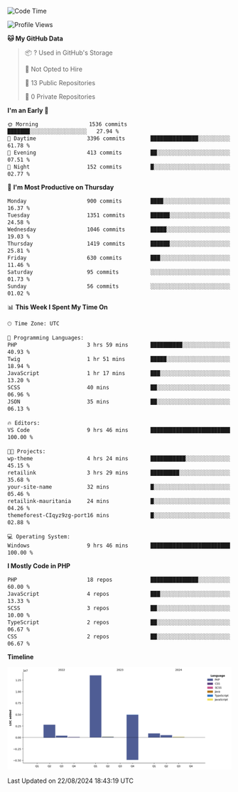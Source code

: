 <!--START_SECTION:waka-->
![Code Time](http://img.shields.io/badge/Code%20Time-1%2C829%20hrs%2058%20mins-blue)

![Profile Views](http://img.shields.io/badge/Profile%20Views-0-blue)

**🐱 My GitHub Data** 

> 📦 ? Used in GitHub's Storage 
 > 
> 🚫 Not Opted to Hire
 > 
> 📜 13 Public Repositories 
 > 
> 🔑 0 Private Repositories 
 > 
**I'm an Early 🐤** 

```text
🌞 Morning                1536 commits        ███████░░░░░░░░░░░░░░░░░░   27.94 % 
🌆 Daytime                3396 commits        ███████████████░░░░░░░░░░   61.78 % 
🌃 Evening                413 commits         ██░░░░░░░░░░░░░░░░░░░░░░░   07.51 % 
🌙 Night                  152 commits         █░░░░░░░░░░░░░░░░░░░░░░░░   02.77 % 
```
📅 **I'm Most Productive on Thursday** 

```text
Monday                   900 commits         ████░░░░░░░░░░░░░░░░░░░░░   16.37 % 
Tuesday                  1351 commits        ██████░░░░░░░░░░░░░░░░░░░   24.58 % 
Wednesday                1046 commits        █████░░░░░░░░░░░░░░░░░░░░   19.03 % 
Thursday                 1419 commits        ██████░░░░░░░░░░░░░░░░░░░   25.81 % 
Friday                   630 commits         ███░░░░░░░░░░░░░░░░░░░░░░   11.46 % 
Saturday                 95 commits          ░░░░░░░░░░░░░░░░░░░░░░░░░   01.73 % 
Sunday                   56 commits          ░░░░░░░░░░░░░░░░░░░░░░░░░   01.02 % 
```


📊 **This Week I Spent My Time On** 

```text
🕑︎ Time Zone: UTC

💬 Programming Languages: 
PHP                      3 hrs 59 mins       ██████████░░░░░░░░░░░░░░░   40.93 % 
Twig                     1 hr 51 mins        █████░░░░░░░░░░░░░░░░░░░░   18.94 % 
JavaScript               1 hr 17 mins        ███░░░░░░░░░░░░░░░░░░░░░░   13.20 % 
SCSS                     40 mins             ██░░░░░░░░░░░░░░░░░░░░░░░   06.96 % 
JSON                     35 mins             ██░░░░░░░░░░░░░░░░░░░░░░░   06.13 % 

🔥 Editors: 
VS Code                  9 hrs 46 mins       █████████████████████████   100.00 % 

🐱‍💻 Projects: 
wp-theme                 4 hrs 24 mins       ███████████░░░░░░░░░░░░░░   45.15 % 
retailink                3 hrs 29 mins       █████████░░░░░░░░░░░░░░░░   35.68 % 
your-site-name           32 mins             █░░░░░░░░░░░░░░░░░░░░░░░░   05.46 % 
retailink-mauritania     24 mins             █░░░░░░░░░░░░░░░░░░░░░░░░   04.26 % 
themeforest-CIqyz9zg-port16 mins             █░░░░░░░░░░░░░░░░░░░░░░░░   02.88 % 

💻 Operating System: 
Windows                  9 hrs 46 mins       █████████████████████████   100.00 % 
```

**I Mostly Code in PHP** 

```text
PHP                      18 repos            ███████████████░░░░░░░░░░   60.00 % 
JavaScript               4 repos             ███░░░░░░░░░░░░░░░░░░░░░░   13.33 % 
SCSS                     3 repos             ██░░░░░░░░░░░░░░░░░░░░░░░   10.00 % 
TypeScript               2 repos             ██░░░░░░░░░░░░░░░░░░░░░░░   06.67 % 
CSS                      2 repos             ██░░░░░░░░░░░░░░░░░░░░░░░   06.67 % 
```



**Timeline**

![Lines of Code chart](https://raw.githubusercontent.com/tahar-elgunaoui/tahar-elgunaoui/main/assets/bar_graph.png)


 Last Updated on 22/08/2024 18:43:19 UTC
<!--END_SECTION:waka-->
